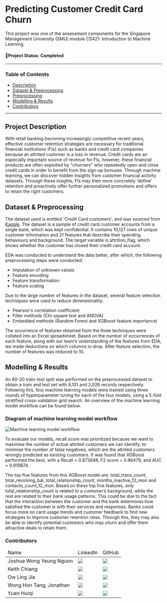 # Predicting Customer Credit Card Churn
This project was one of the assessment components for the Singapore Management University (SMU) module CS421: Introduction to Machine Learning.

#### 🚦Project Status: Completed

---

### Table of Contents
- [Description](#Description)
- [Dataset & Preprocessing](#Dataset)
- [Preprocessing](#Preprocessing)
- [Modelling & Results](#Modelling)
- [Contributors](#Contributors)

---

## Project Description
With retail banking becoming increasingly competitive recent years, effective customer retention strategies are necessary for traditional financial institutions (FIs) such as banks and credit card companies because an attrited customer is a loss in revenue. Credit cards are an especially important source of revenue for FIs, however, these financial products are often exploited by "churners" who repeatedly open and close credit cards in order to benefit from the sign-up bonuses. Through machine learning, we can discover hidden insights from customer financial activity datasets. Through these insights, FIs may then more concretely ‘define’ retention and proactively offer further personalized promotions and offers to retain the right customers.

## Dataset & Preprocessing
The dataset used is entitled 'Credit Card customers', and was sourced from [Kaggle](https://www.kaggle.com/sakshigoyal7/credit-card-customers). The dataset is a sample of credit card customer accounts from a single bank, which was kept confidential. It contains 10,127 rows of unique customer information and 21 features that describe their spending behaviours and background. The target variable is attrition_flag, which shows whether the customer has closed their credit card account.

EDA was conducted to understand the data better, after which, the following preprocessing steps were conducted:
- Imputation of unknown values
- Feature encoding
- Feature transformation 
- Feature scaling

Due to the large number of features in the dataset, several feature selection techniques were used to reduce dimensionality:
- Pearson's correlation coefficient
- Filter methods (Chi-square test and ANOVA)
- Embedded methods (Random Forest and XGBoost feature importance)

The occurrence of features obtained from the three techniques were collated into an Excel spreadsheet. Based on the number of occurrences of each feature, along with our team’s understanding of the features from EDA, we made deductions on which columns to drop. After feature selection, the number of features was reduced to 10. 


## Modelling & Results
An 80-20 train-test split was performed on the preprocessed dataset to obtain a train and test set with 8,101 and 2,026 records respectively. Following this, four machine learning models were trained using three rounds of hyperparameter tuning for each of the four models, using a 5-fold stratified cross-validation grid search. An overview of the machine learning model workflow can be found below.

### Diagram of machine learning model workflow
![Machine learning model workflow](https://i.postimg.cc/3rfRMmV9/model-plan.png)

To evaluate our models, recall score was prioritized because we want to maximise the number of actual attrited customers we can identify: to minimise the number of false negatives, which are the attrited customers wrongly predicted as existing customers. It was found that XGBoost performed the best, with a Recall = 0.873846, F2 score = 0.86479, and AUC = 0.919874. 

The top five features from this XGBoost model are: total_trans_count, total_revolving_bal, total_relationship_count, months_inactive_12_mon and contacts_count_12_mon. Based on these top five features, only total_relationship_count is related to a customer’s background, while the rest are related to their bank usage patterns. This could be due to the fact that the interaction between the customer and the bank determines how satisfied the customer is with their services and responses. Banks could focus more on card usage trends and customer feedback to find new strategies to improve customer retention rates. Through this, they may also be able to identify potential customers who may churn and offer them attractive deals to retain them.



### Contributors
<table>
    <thead>
        <td>Name</td>
        <td>LinkedIn</td>
        <td>GitHub</td>
    </thead>
    <tbody>
        <tr>
            <td>Joshua Wong Yeung Nguon</td>
            <td>
                <a href="https://www.linkedin.com/in/joshuawong96/" target="blank">
                    <img src="https://img.shields.io/badge/LinkedIn-0077B5?style=for-the-badge&logo=linkedin&logoColor=white"/>
                </a>
            </td>
            <td>
                <a href="https://github.com/joshuawong96" target="blank">
                    <img src="https://img.shields.io/badge/GitHub-100000?style=for-the-badge&logo=github&logoColor=white"/>
                </a>                
            </td>
        </tr>
        <tr>
            <td>Keith Chiang</td>
            <td>
                <a href="https://www.linkedin.com/in/keith-chiang-gw/" target="blank">
                    <img src="https://img.shields.io/badge/LinkedIn-0077B5?style=for-the-badge&logo=linkedin&logoColor=white"/>
                </a>
            </td>
            <td>
                <a href="https://github.com/keithkifo" target="blank">
                    <img src="https://img.shields.io/badge/GitHub-100000?style=for-the-badge&logo=github&logoColor=white"/>
                </a>                
            </td>
        </tr>
        <tr>
            <td>Ow Ling Jia</td>
            <td>
                <a href="https://www.linkedin.com/in/owlingjia/" target="blank">
                    <img src="https://img.shields.io/badge/LinkedIn-0077B5?style=for-the-badge&logo=linkedin&logoColor=white"/>
                </a>
            </td>
            <td>
                <a href="https://github.com/owlingjia" target="blank">
                    <img src="https://img.shields.io/badge/GitHub-100000?style=for-the-badge&logo=github&logoColor=white"/>
                </a>                
            </td>
        </tr>
        <tr>
            <td>Wong Hon Tang, Jonathan</td>
            <td>
                <a href="https://www.linkedin.com/in/jonathan-htwong/" target="blank">
                    <img src="https://img.shields.io/badge/LinkedIn-0077B5?style=for-the-badge&logo=linkedin&logoColor=white"/>
                </a>
            </td>
            <td>
                <a href="https://github.com/jonjonnyjonjon" target="blank">
                    <img src="https://img.shields.io/badge/GitHub-100000?style=for-the-badge&logo=github&logoColor=white"/>
                </a>                
            </td>
        </tr>
        <tr>
            <td>Yuen Huiqi</td>
            <td>
                <a href="https://www.linkedin.com/in/yuenhuiqi/" target="blank">
                    <img src="https://img.shields.io/badge/LinkedIn-0077B5?style=for-the-badge&logo=linkedin&logoColor=white"/>
                </a>
            </td>
            <td>
                <a href="https://github.com/yuenhuiqi" target="blank">
                    <img src="https://img.shields.io/badge/GitHub-100000?style=for-the-badge&logo=github&logoColor=white"/>
                </a>                
            </td>
        </tr>
    </tbody>
</table>


